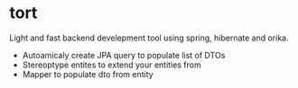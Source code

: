 # tort
Light and fast backend develepment tool using spring, hibernate and orika. 
- Autoamicaly create JPA query to populate list of DTOs
- Stereoptype entites to extend your entities from
- Mapper to populate dto from entity
